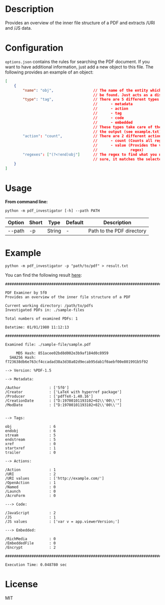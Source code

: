 # Description

Provides an overview of the inner file structure of a PDF and extracts /URI and /JS data.

# Configuration

`options.json` contains the rules for searching the PDF document.
If you want to have additional information, just add a new object to this file. 
The following provides an example of an object:

```json
[
    {
        "name": "obj",                  // The name of the entity which shall
                                        // be found. Just acts as a display name
        "type": "tag",                  // There are 5 different types:
                                        //      - metadata 
                                        //      - action
                                        //      - tag
                                        //      - code
                                        //      - embedded
                                        // These types take care of the order within
                                        // the output (see example.txt)
        "action": "count",              // There are 2 different actions:
                                        //      - count (Counts all regex matches)
                                        //      - value (Provides the value of a 
                                        //               regex)
        "regexes": ["(?<!end)obj"]      // The regex to find what you need. Make
                                        // sure, it matches the selected action
    }
]
```

# Usage

**From command line:**

`python -m pdf_investigator [-h] --path PATH`

| Option | Short | Type | Default | Description |
|---|---|---|---|---|
|--path | -p | String | - | Path to the PDF directory |


# Example

`python -m pdf_investigator -p "path/to/pdf" > result.txt`

You can find the following result [here](./example/example.txt):

```
################################################################################

PDF Examiner by 5f0
Provides an overview of the inner file structure of a PDF

Current working directory: /path/to/pdfs
Investigated PDFs in: ./sample-files

Total numbers of examined PDFs: 1

Datetime: 01/01/1980 11:12:13

################################################################################

Examined file: ./sample-file/sample.pdf

     MD5 Hash: 851acee02bd8d002e3b9af184d0c8959
  SHA256 Hash: f723638db6e763cf4ccadad38a3d38a02d9ecab95dab1f0aebf00e801991b5f92

--> Version: %PDF-1.5

--> Metadata:

/Author             : ['5f0']
/Creator            : ['LaTeX with hyperref package']
/Producer           : ['pdfTeX-1.40.16']
/CreationDate       : ["D:19700101193102+02\\'00\\'"]
/ModDate            : ["D:19700101193102+02\\'00\\'"]


--> Tags:

obj                 : 6
endobj              : 6
stream              : 5
endstream           : 5
xref                : 0
startxref           : 1
trailer             : 0

--> Actions:

/Action             : 1
/URI                : 2
/URI values         : ['http://example.com/']
/OpenAction         : 1
/Named              : 0
/Launch             : 0
/AcroForm           : 0

---> Code:

/JavaScript         : 2
/JS                 : 1
/JS values          : ['var v = app.viewerVersion;']

---> Embedded:

/RichMedia          : 0
/EmbeddedFile       : 0
/Encrypt            : 2

################################################################################

Execution Time: 0.048780 sec
```


# License

MIT